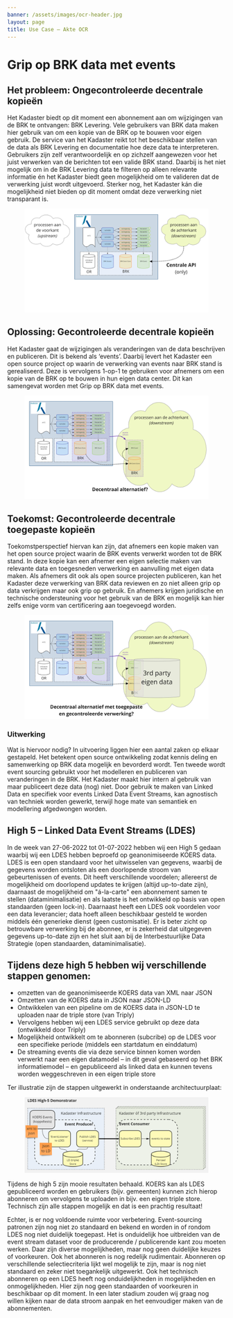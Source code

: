 ```yaml
---
banner: /assets/images/ocr-header.jpg
layout: page
title: Use Case ― Akte OCR
---
```

<script src="/demonstrators/loki-1.0/assets/js/iframeResizer.min.js"></script>
<iframe style=" z-index: 9999; position: fixed; right: 0; bottom: 0; height: 0px; width: 0px;" id="loki-chat"
  scrolling="no" frameborder="0" allowtransparency="true" src="/demonstrators/loki-1.0/index.html" title="Loki"> 
</iframe>
<script>
  iFrameResize({ sizeHeight: true, sizeWidth: true, autoResize: false, checkOrigin: false,  heightCalculationMethod: 'grow' }, '#loki-chat')
</script>


# Grip op BRK data met events 

## Het probleem: Ongecontroleerde decentrale kopieën 
Het Kadaster biedt op dit moment een abonnement aan om wijzigingen van de BRK te ontvangen: BRK Levering. Vele gebruikers van BRK data maken hier gebruik van om een kopie van de BRK op te bouwen voor eigen gebruik. De service van het Kadaster reikt tot het beschikbaar stellen van de data als BRK Levering en documentatie hoe deze data te interpreteren. Gebruikers zijn zelf verantwoordelijk en op zichzelf aangewezen voor het juist verwerken van de berichten tot een valide BRK stand. Daarbij is het niet mogelijk om in de BRK Levering data te filteren op alleen relevante informatie én het Kadaster biedt geen mogelijkheid om te valideren dat de verwerking juist wordt uitgevoerd. Sterker nog, het Kadaster kán die mogelijkheid niet bieden op dit moment omdat deze verwerking niet transparant is. 

<figure id="figuur-0">
  <a href="/assets/images/ldes1.jpg">
    <img src="/assets/images/ldes1.jpg">
  </a>
</figure>

## Oplossing: Gecontroleerde decentrale kopieën
Het Kadaster gaat de wijzigingen als veranderingen van de data beschrijven en publiceren. Dit is bekend als ‘events’. Daarbij levert het Kadaster een open source project op waarin de verwerking van events naar BRK stand is gerealiseerd. Deze is vervolgens 1-op-1 te gebruiken voor afnemers om een kopie van de BRK op te bouwen in hun eigen data center. Dit kan samengevat worden met Grip op BRK data met events. 

<figure id="figuur-1">
  <a href="/assets/images/ldes2.jpg">
    <img src="/assets/images/ldes2.jpg">
  </a>
</figure>


## Toekomst: Gecontroleerde decentrale toegepaste kopieën 
Toekomstperspectief hiervan kan zijn, dat afnemers een kopie maken van het open source project waarin de BRK events verwerkt worden tot de BRK stand. In deze kopie kan een afnemer een eigen selectie maken van relevante data en toegesneden verwerking en aanvulling met eigen data maken. Als afnemers dit ook als open source projecten publiceren, kan het Kadaster deze verwerking van BRK data reviewen en zo niet alleen grip op data verkrijgen maar ook grip op gebruik. En afnemers krijgen juridische en technische ondersteuning voor het gebruik van de BRK en mogelijk kan hier zelfs enige vorm van certificering aan toegevoegd worden. 

<figure id="figuur-2">
  <a href="/assets/images/ldes3.jpg">
    <img src="/assets/images/ldes3.jpg">
  </a>
</figure>

### Uitwerking
Wat is hiervoor nodig? In uitvoering liggen hier een aantal zaken op elkaar gestapeld. Het betekent open source ontwikkeling zodat kennis deling en samenwerking op BRK data mogelijk en bevorderd wordt. Ten tweede wordt event sourcing gebruikt voor het modelleren en publiceren van veranderingen in de BRK. Het Kadaster maakt hier intern al gebruik van maar publiceert deze data (nog) niet. Door gebruik te maken van Linked Data en specifiek voor events Linked Data Event Streams, kan agnostisch van techniek worden gewerkt, terwijl hoge mate van semantiek en modellering afgedwongen worden. 

## High 5 – Linked Data Event Streams (LDES) 
In de week van 27-06-2022 tot 01-07-2022 hebben wij een High 5 gedaan waarbij wij een LDES hebben beproefd op geanonimiseerde KOERS data.  LDES is een open standaard voor het uitwisselen van gegevens, waarbij de gegevens worden ontsloten als een doorlopende stroom van gebeurtenissen of events. Dit heeft verschillende voordelen; allereerst de mogelijkheid om doorlopend updates te krijgen (altijd up-to-date zijn), daarnaast de mogelijkheid om "á-la-carte" een abonnement samen te stellen (dataminimalisatie) en als laatste is het ontwikkeld op basis van open standaarden (geen lock-in). Daarnaast heeft een LDES ook voordelen voor een data leverancier; data hoeft alleen beschikbaar gesteld te worden middels één generieke dienst (geen customisatie). Er is beter zicht op betrouwbare verwerking bij de abonnee, er is zekerheid dat uitgegeven gegevens up-to-date zijn en het sluit aan bij de Interbestuurlijke Data Strategie (open standaarden, dataminimalisatie). 

## Tijdens deze high 5 hebben wij verschillende stappen genomen: 

- omzetten van de geanonimiseerde KOERS data van XML naar JSON 
- Omzetten van de KOERS data in JSON naar JSON-LD 
- Ontwikkelen van een pipeline om de KOERS data in JSON-LD te uploaden naar de triple store (van Triply) 
- Vervolgens hebben wij een LDES service gebruikt op deze data (ontwikkeld door Triply) 
- Mogelijkheid ontwikkelt om te abonneren (subcribe) op de LDES voor een specifieke periode (middels een startdatum en einddatum) 
- De streaming events die via deze service binnen komen worden verwerkt naar een eigen datamodel – in dit geval gebaseerd op het BRK informatiemodel – en gepubliceerd als linked data en kunnen tevens worden weggeschreven in een eigen triple store 

Ter illustratie zijn de stappen uitgewerkt in onderstaande architectuurplaat: 

<figure id="figuur-3">
  <a href="/assets/images/ldes4.png">
    <img src="/assets/images/ldes4.png">
  </a>
</figure>

Tijdens de high 5 zijn mooie resultaten behaald. KOERS kan als LDES gepubliceerd worden en gebruikers (bijv. gemeenten) kunnen zich hierop abonneren om vervolgens te uploaden in bijv. een eigen triple store. Technisch zijn alle stappen mogelijk en dat is een prachtig resultaat! 

Echter, is er nog voldoende ruimte voor verbetering. Event-sourcing patronen zijn nog niet zo standaard en bekend en worden in of rondom LDES nog niet duidelijk toegepast. Het is onduidelijk hoe uitbreiden van de event stream dataset voor de producerende / publicerende kant zou moeten werken. Daar zijn diverse mogelijkheden, maar nog geen duidelijke keuzes of voorkeuren. Ook het abonneren is nog redelijk rudimentair. Abonneren op verschillende selectiecriteria lijkt wel mogelijk te zijn,  maar is nog niet standaard en zeker niet toegankelijk uitgewerkt. Ook het technisch abonneren op een LDES heeft nog onduidelijkheden in mogelijkheden en onmogelijkheden. Hier zijn nog geen standaarden of voorkeuren in beschikbaar op dit moment. In een later stadium zouden wij graag nog willen kijken naar de data stroom aanpak en het eenvoudiger maken van de abonnementen. 